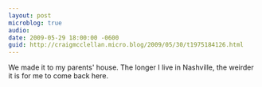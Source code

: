 ```yaml
---
layout: post
microblog: true
audio: 
date: 2009-05-29 18:00:00 -0600
guid: http://craigmcclellan.micro.blog/2009/05/30/t1975184126.html
---
```

We made it to my parents' house. The longer I live in Nashville, the weirder it is for me to come back here.
